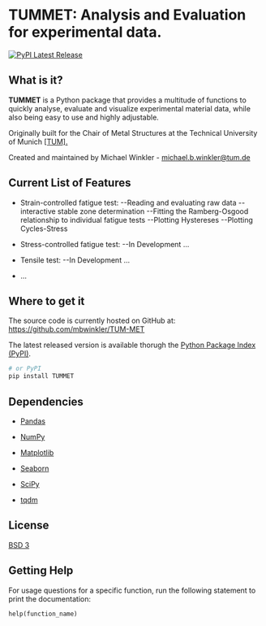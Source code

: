 

# TUMMET: Analysis and Evaluation for experimental data.
[![PyPI Latest Release](https://img.shields.io/pypi/v/pandas.svg)](https://pypi.org/project/pandas/)

## What is it?

**TUMMET** is a Python package that provides a multitude of functions to quickly analyse, evaluate and visualize experimental material data, while also being easy to use and highly adjustable.

Originally built for the Chair of Metal Structures at the Technical University of Munich [[TUM].](https://www.cee.ed.tum.de/en/metallbau/welcome-page/)

Created and maintained by Michael Winkler -  michael.b.winkler@tum.de

## Current List of Features
- Strain-controlled fatigue test:
--Reading and evaluating raw data
--interactive stable zone determination
--Fitting the Ramberg-Osgood relationship to individual fatigue tests
--Plotting Hystereses
--Plotting Cycles-Stress 

- Stress-controlled fatigue test:
--In Development ... 

- Tensile test:
--In Development ...

- ...


 



## Where to get it
The source code is currently hosted on GitHub at:
https://github.com/mbwinkler/TUM-MET

The latest released version is available thorugh the [Python
Package Index (PyPI)](https://pypi.org/project/pandas).


```sh
# or PyPI
pip install TUMMET
```

## Dependencies
- [Pandas](https://pandas.pydata.org/)

- [NumPy](https://www.numpy.org)

- [Matplotlib](https://matplotlib.org/)

- [Seaborn](https://seaborn.pydata.org/)

- [SciPy](https://scipy.org/)

- [tqdm](https://tqdm.github.io/)




## License
[BSD 3](LICENSE)

## Getting Help

For usage questions for a specific function, run the following statement to print the documentation: 
```
help(function_name)
```
